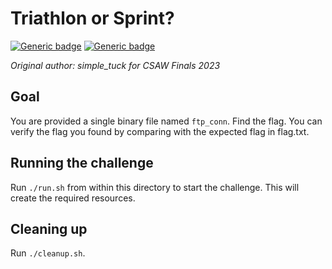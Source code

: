 # Triathlon or Sprint?

[![Generic badge](https://img.shields.io/badge/Type-Web-green.svg)](https://shields.io/)
[![Generic badge](https://img.shields.io/badge/Level-Hard-red.svg)](https://shields.io/)

*Original author: simple_tuck for CSAW Finals 2023*

## Goal
You are provided a single binary file named `ftp_conn`. Find the flag. You can verify the flag you found by comparing with the expected flag in flag.txt.

## Running the challenge
Run `./run.sh` from within this directory to start the challenge. This will create the required resources.

## Cleaning up
Run `./cleanup.sh`.
